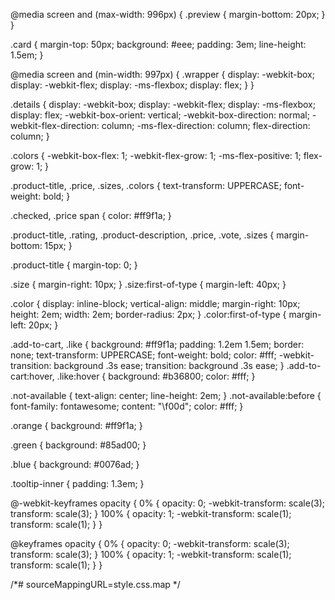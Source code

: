  @media screen and (max-width: 996px) {
      .preview {
        margin-bottom: 20px; } }






 
     
  

    
  
  .card {
    margin-top: 50px;
    background: #eee;
    padding: 3em;
    line-height: 1.5em; }
  
  @media screen and (min-width: 997px) {
    .wrapper {
      display: -webkit-box;
      display: -webkit-flex;
      display: -ms-flexbox;
      display: flex; } }
  
  .details {
    display: -webkit-box;
    display: -webkit-flex;
    display: -ms-flexbox;
    display: flex;
    -webkit-box-orient: vertical;
    -webkit-box-direction: normal;
    -webkit-flex-direction: column;
        -ms-flex-direction: column;
            flex-direction: column; }
  
  .colors {
    -webkit-box-flex: 1;
    -webkit-flex-grow: 1;
        -ms-flex-positive: 1;
            flex-grow: 1; }
  
  .product-title, .price, .sizes, .colors {
    text-transform: UPPERCASE;
    font-weight: bold; }
  
  .checked, .price span {
    color: #ff9f1a; }
  
  .product-title, .rating, .product-description, .price, .vote, .sizes {
    margin-bottom: 15px; }
  
  .product-title {
    margin-top: 0; }
  
  .size {
    margin-right: 10px; }
    .size:first-of-type {
      margin-left: 40px; }
  
  .color {
    display: inline-block;
    vertical-align: middle;
    margin-right: 10px;
    height: 2em;
    width: 2em;
    border-radius: 2px; }
    .color:first-of-type {
      margin-left: 20px; }
  
  .add-to-cart, .like {
    background: #ff9f1a;
    padding: 1.2em 1.5em;
    border: none;
    text-transform: UPPERCASE;
    font-weight: bold;
    color: #fff;
    -webkit-transition: background .3s ease;
            transition: background .3s ease; }
    .add-to-cart:hover, .like:hover {
      background: #b36800;
      color: #fff; }
  
  .not-available {
    text-align: center;
    line-height: 2em; }
    .not-available:before {
      font-family: fontawesome;
      content: "\f00d";
      color: #fff; }
  
  .orange {
    background: #ff9f1a; }
  
  .green {
    background: #85ad00; }
  
  .blue {
    background: #0076ad; }
  
  .tooltip-inner {
    padding: 1.3em; }
  
  @-webkit-keyframes opacity {
    0% {
      opacity: 0;
      -webkit-transform: scale(3);
              transform: scale(3); }
    100% {
      opacity: 1;
      -webkit-transform: scale(1);
              transform: scale(1); } }
  
  @keyframes opacity {
    0% {
      opacity: 0;
      -webkit-transform: scale(3);
              transform: scale(3); }
    100% {
      opacity: 1;
      -webkit-transform: scale(1);
              transform: scale(1); } }
  
  /*# sourceMappingURL=style.css.map */
